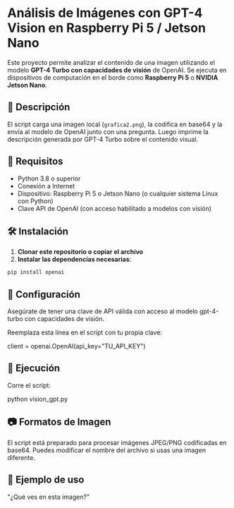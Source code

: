 # Análisis de Imágenes con GPT-4 Vision en Raspberry Pi 5 / Jetson Nano

Este proyecto permite analizar el contenido de una imagen utilizando el modelo **GPT-4 Turbo con capacidades de visión** de OpenAI. Se ejecuta en dispositivos de computación en el borde como **Raspberry Pi 5** o **NVIDIA Jetson Nano**.

## 📌 Descripción

El script carga una imagen local (`grafica2.png`), la codifica en base64 y la envía al modelo de OpenAI junto con una pregunta. Luego imprime la descripción generada por GPT-4 Turbo sobre el contenido visual.

## 🚀 Requisitos

- Python 3.8 o superior
- Conexión a Internet
- Dispositivo: Raspberry Pi 5 o Jetson Nano (o cualquier sistema Linux con Python)
- Clave API de OpenAI (con acceso habilitado a modelos con visión)

## 🛠 Instalación

1. **Clonar este repositorio o copiar el archivo**
2. **Instalar las dependencias necesarias**:

```bash
pip install openai
```

## 🔐 Configuración
Asegúrate de tener una clave de API válida con acceso al modelo gpt-4-turbo con capacidades de visión.

Reemplaza esta línea en el script con tu propia clave:

client = openai.OpenAI(api_key="TU_API_KEY")

## 🧠 Ejecución
Corre el script:

python vision_gpt.py

## 📷 Formatos de Imagen
El script está preparado para procesar imágenes JPEG/PNG codificadas en base64. Puedes modificar el nombre del archivo si usas una imagen diferente.

## 📝 Ejemplo de uso

"¿Qué ves en esta imagen?"



